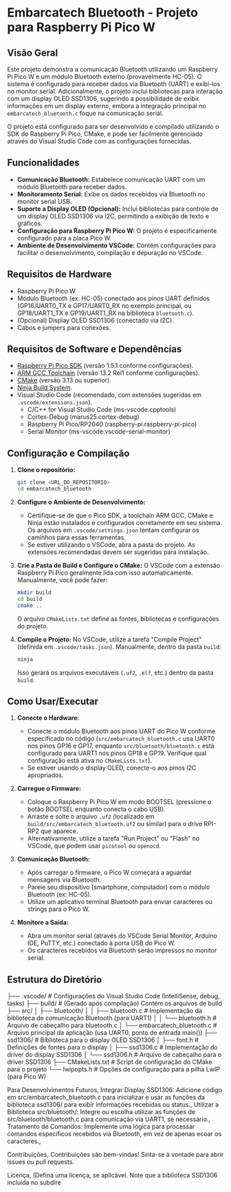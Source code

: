 # Embarcatech Bluetooth - Projeto para Raspberry Pi Pico W

## Visão Geral

Este projeto demonstra a comunicação Bluetooth utilizando um Raspberry Pi Pico W e um módulo Bluetooth externo (provavelmente HC-05). O sistema é configurado para receber dados via Bluetooth (UART) e exibi-los no monitor serial. Adicionalmente, o projeto inclui bibliotecas para interação com um display OLED SSD1306, sugerindo a possibilidade de exibir informações em um display externo, embora a integração principal no `embarcatech_bluetooth.c` foque na comunicação serial.

O projeto está configurado para ser desenvolvido e compilado utilizando o SDK do Raspberry Pi Pico, CMake, e pode ser facilmente gerenciado através do Visual Studio Code com as configurações fornecidas.

## Funcionalidades

* **Comunicação Bluetooth:** Estabelece comunicação UART com um módulo Bluetooth para receber dados.
* **Monitoramento Serial:** Exibe os dados recebidos via Bluetooth no monitor serial USB.
* **Suporte a Display OLED (Opcional):** Inclui bibliotecas para controle de um display OLED SSD1306 via I2C, permitindo a exibição de texto e gráficos.
* **Configuração para Raspberry Pi Pico W:** O projeto é especificamente configurado para a placa Pico W.
* **Ambiente de Desenvolvimento VSCode:** Contém configurações para facilitar o desenvolvimento, compilação e depuração no VSCode.

## Requisitos de Hardware

* Raspberry Pi Pico W
* Módulo Bluetooth (ex: HC-05) conectado aos pinos UART definidos (GP16/UART0_TX e GP17/UART0_RX no exemplo principal, ou GP18/UART1_TX e GP19/UART1_RX na biblioteca `bluetooth.c`).
* (Opcional) Display OLED SSD1306 (conectado via I2C).
* Cabos e jumpers para conexões.

## Requisitos de Software e Dependências

* [Raspberry Pi Pico SDK](https://github.com/raspberrypi/pico-sdk) (versão 1.5.1 conforme configurações).
* [ARM GCC Toolchain](https://developer.arm.com/tools-and-software/open-source-software/developer-tools/gnu-toolchain/gnu-rm) (versão 13.2 Rel1 conforme configurações).
* [CMake](https://cmake.org/) (versão 3.13 ou superior).
* [Ninja Build System](https://ninja-build.org/).
* Visual Studio Code (recomendado, com extensões sugeridas em `.vscode/extensions.json`).
    * C/C++ for Visual Studio Code (ms-vscode.cpptools)
    * Cortex-Debug (marus25.cortex-debug)
    * Raspberry Pi Pico/RP2040 (raspberry-pi.raspberry-pi-pico)
    * Serial Monitor (ms-vscode.vscode-serial-monitor)

## Configuração e Compilação

1.  **Clone o repositório:**
    ```bash
    git clone <URL_DO_REPOSITORIO>
    cd embarcatech_bluetooth
    ```

2.  **Configure o Ambiente de Desenvolvimento:**
    * Certifique-se de que o Pico SDK, a toolchain ARM GCC, CMake e Ninja estão instalados e configurados corretamente em seu sistema. Os arquivos em `.vscode/settings.json` tentam configurar os caminhos para essas ferramentas.
    * Se estiver utilizando o VSCode, abra a pasta do projeto. As extensões recomendadas devem ser sugeridas para instalação.

3.  **Crie a Pasta de Build e Configure o CMake:**
    O VSCode com a extensão Raspberry Pi Pico geralmente lida com isso automaticamente. Manualmente, você pode fazer:
    ```bash
    mkdir build
    cd build
    cmake ..
    ```
    O arquivo `CMakeLists.txt` define as fontes, bibliotecas e configurações do projeto.

4.  **Compile o Projeto:**
    No VSCode, utilize a tarefa "Compile Project" (definida em `.vscode/tasks.json`). Manualmente, dentro da pasta `build`:
    ```bash
    ninja
    ```
    Isso gerará os arquivos executáveis (`.uf2`, `.elf`, etc.) dentro da pasta `build`.

## Como Usar/Executar

1.  **Conecte o Hardware:**
    * Conecte o módulo Bluetooth aos pinos UART do Pico W conforme especificado no código (`src/embarcatech_bluetooth.c` usa UART0 nos pinos GP16 e GP17, enquanto `src/bluetooth/bluetooth.c` está configurado para UART1 nos pinos GP18 e GP19. Verifique qual configuração está ativa no `CMakeLists.txt`).
    * Se estiver usando o display OLED, conecte-o aos pinos I2C apropriados.

2.  **Carregue o Firmware:**
    * Coloque o Raspberry Pi Pico W em modo BOOTSEL (pressione o botão BOOTSEL enquanto conecta o cabo USB).
    * Arraste e solte o arquivo `.uf2` (localizado em `build/src/embarcatech_bluetooth.uf2` ou similar) para o drive RPI-RP2 que aparece.
    * Alternativamente, utilize a tarefa "Run Project" ou "Flash" no VSCode, que podem usar `picotool` ou `openocd`.

3.  **Comunicação Bluetooth:**
    * Após carregar o firmware, o Pico W começará a aguardar mensagens via Bluetooth.
    * Pareie seu dispositivo (smartphone, computador) com o módulo Bluetooth (ex: HC-05).
    * Utilize um aplicativo terminal Bluetooth para enviar caracteres ou strings para o Pico W.

4.  **Monitore a Saída:**
    * Abra um monitor serial (através do VSCode Serial Monitor, Arduino IDE, PuTTY, etc.) conectado à porta USB do Pico W.
    * Os caracteres recebidos via Bluetooth serão impressos no monitor serial.

## Estrutura do Diretório
├── .vscode/                  # Configurações do Visual Studio Code (IntelliSense, debug, tasks)
├── build/                    # (Gerado após compilação) Contém os arquivos de build
├── src/
│   ├── bluetooth/
│   │   ├── bluetooth.c       # Implementação da biblioteca de comunicação Bluetooth (para UART1)
│   │   └── bluetooth.h       # Arquivo de cabeçalho para bluetooth.c
│   └── embarcatech_bluetooth.c # Arquivo principal da aplicação (usa UART0, ponto de entrada main())
├── ssd1306/                  # Biblioteca para o display OLED SSD1306
│   ├── font.h                # Definições de fontes para o display
│   ├── ssd1306.c             # Implementação do driver do display SSD1306
│   └── ssd1306.h             # Arquivo de cabeçalho para o driver SSD1306
├── CMakeLists.txt            # Script de configuração do CMake para o projeto
└── lwipopts.h                # Opções de configuração para a pilha LwIP (para Pico W)


Para Desenvolvimentos Futuros,
Integrar Display SSD1306: Adicione código em src/embarcatech_bluetooth.c para inicializar e usar as funções da biblioteca ssd1306/ para exibir informações recebidas ou status.,
Utilizar a Biblioteca src/bluetooth/: Integre ou escolha utilizar as funções de src/bluetooth/bluetooth.c para comunicação via UART1, se necessário.,
Tratamento de Comandos: Implemente uma lógica para processar comandos específicos recebidos via Bluetooth, em vez de apenas ecoar os caracteres.,

Contribuições,
Contribuições são bem-vindas! Sinta-se à vontade para abrir issues ou pull requests.

Licença,
(Defina uma licença, se aplicável. Note que a biblioteca SSD1306 incluída no subdire
